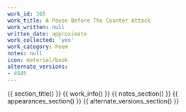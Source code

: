 ```yaml
---
work_id: 365
work_title: A Pause Before The Counter Attack
work_written: null
written_date: approximate
work_collected: 'yes'
work_category: Poem
notes: null
icon: material/book
alternate_versions:
- 4585
---
```


{{ section_title() }}
{{ work_info() }}
{{ notes_section() }}
{{ appearances_section() }}
{{ alternate_versions_section() }}